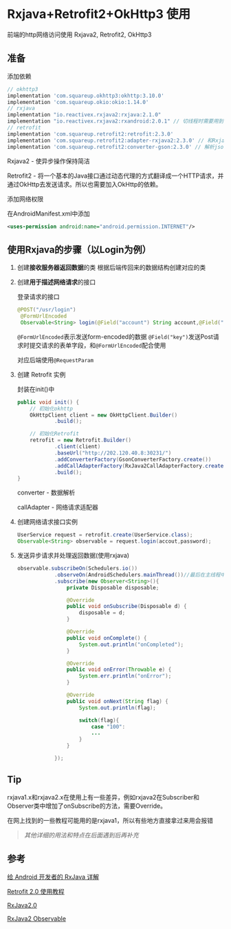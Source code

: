 # Rxjava+Retrofit2+OkHttp3 使用

前端的http网络访问使用 Rxjava2, Retrofit2, OkHttp3

## 准备

添加依赖

```gradle
// okhttp3
implementation 'com.squareup.okhttp3:okhttp:3.10.0'
implementation 'com.squareup.okio:okio:1.14.0'
// rxjava
implementation "io.reactivex.rxjava2:rxjava:2.1.0"
implementation "io.reactivex.rxjava2:rxandroid:2.0.1" // 切线程时需要用到
// retrofit
implementation 'com.squareup.retrofit2:retrofit:2.3.0'
implementation 'com.squareup.retrofit2:adapter-rxjava2:2.3.0' // 和Rxjava结合必须用到
implementation 'com.squareup.retrofit2:converter-gson:2.3.0' // 解析json字符所用
```

Rxjava2 - 使异步操作保持简洁

Retrofit2 - 将一个基本的Java接口通过动态代理的方式翻译成一个HTTP请求，并通过OkHttp去发送请求。所以也需要加入OkHttp的依赖。

添加网络权限

在AndroidManifest.xml中添加

```xml
<uses-permission android:name="android.permission.INTERNET"/>
```

## 使用Rxjava的步骤（以Login为例）

1. 创建**接收服务器返回数据**的类
   根据后端传回来的数据结构创建对应的类

2. 创建**用于描述网络请求**的接口

    登录请求的接口

   ```java
   @POST("/usr/login")
    @FormUrlEncoded
    Observable<String> login(@Field("account") String account,@Field("password") String password);
    ```

    ```@FormUrlEncoded```表示发送form-encoded的数据
    ```@Field("key")```发送Post请求时提交请求的表单字段，和```@FormUrlEncoded```配合使用

    对应后端使用```@RequestParam```

3. 创建 Retrofit 实例

   封装在init()中

    ```java
    public void init() {
        // 初始化okhttp
        OkHttpClient client = new OkHttpClient.Builder()
                .build();

        // 初始化Retrofit
        retrofit = new Retrofit.Builder()
                .client(client)
                .baseUrl("http://202.120.40.8:30231/")
                .addConverterFactory(GsonConverterFactory.create())
                .addCallAdapterFactory(RxJava2CallAdapterFactory.create())
                .build();
    }
    ```

    converter - 数据解析

    callAdapter - 网络请求适配器

4. 创建网络请求接口实例

    ```java
    UserService request = retrofit.create(UserService.class);
    Observable<String> observable = request.login(accout,password);
    ```

5. 发送异步请求并处理返回数据(使用rxjava)

    ```java
    observable.subscribeOn(Schedulers.io())
                .observeOn(AndroidSchedulers.mainThread())//最后在主线程中执行
                .subscribe(new Observer<String>(){
                    private Disposable disposable;

                    @Override
                    public void onSubscribe(Disposable d) {
                        disposable = d;
                    }

                    @Override
                    public void onComplete() {
                        System.out.println("onCompleted");
                    }

                    @Override
                    public void onError(Throwable e) {
                        System.err.println("onError");
                    }

                    @Override
                    public void onNext(String flag) {
                        System.out.println(flag);

                        switch(flag){
                            case "100":
                            ...
                        }
                    }

                });
    ```

## Tip

rxjava1.x和rxjava2.x在使用上有一些差异，例如rxjava2在Subscriber和Observer类中增加了onSubscribe的方法，需要Override。

在网上找到的一些教程可能用的是rxjava1，所以有些地方直接拿过来用会报错

>*其他详细的用法和特点在后面遇到后再补充*

## 参考

[给 Android 开发者的 RxJava 详解](http://gank.io/post/560e15be2dca930e00da1083)

[Retrofit 2.0 使用教程](https://blog.csdn.net/carson_ho/article/details/73732076)

[RxJava2.0](https://blog.csdn.net/jdsjlzx/article/details/54845517)

[RxJava2 Observable](https://www.cnblogs.com/zhujiabin/p/8193028.html
)